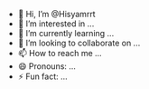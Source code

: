 - 👋 Hi, I’m @Hisyamrrt
- 👀 I’m interested in ...
- 🌱 I’m currently learning ...
- 💞️ I’m looking to collaborate on ...
- 📫 How to reach me ...
- 😄 Pronouns: ...
- ⚡ Fun fact: ...

<!---
Hisyamrrt/Hisyamrrt is a ✨ special ✨ repository because its `README.md` (this file) appears on your GitHub profile.
You can click the Preview link to take a look at your changes.
--->
